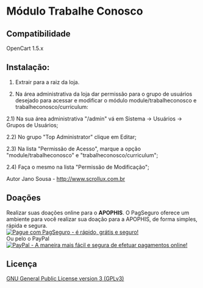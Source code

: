 <h1>Módulo Trabalhe Conosco</h1>

<h2>Compatibilidade</h2>

OpenCart 1.5.x
<h2>Instalação:</h2>

1) Extrair para a raiz da loja.

2) Na área administrativa da loja dar permissão para o grupo de usuários desejado para acessar e modificar o módulo module/trabalheconosco e trabalheconosco/curriculum:

2.1) Na sua área administrativa "/admin" vá em Sistema -> Usuários -> Grupos de Usuários;

2.2) No grupo "Top Administrator" clique em Editar;

2.3) Na lista "Permissão de Acesso", marque a opção "module/trabalheconosco" e "trabalheconosco/curriculum";

2.4) Faça o mesmo na lista "Permissão de Modificação";

Autor Jano Sousa - http://www.scrollux.com.br
<h2>Doações</h2>
Realizar suas doações online para o <b>APOPHIS</b>. O PagSeguro oferece um ambiente para você realizar sua doação para a APOPHIS, de forma simples, rápida e segura.<br />
<a href="https://pagseguro.uol.com.br/checkout/doacao.jhtml?email_cobranca=suporte@apophis.com.br&moeda=BRL" target="_blank"><img src="https://p.simg.uol.com.br/out/pagseguro/i/botoes/doacoes/205x30-doar.gif" alt="Pague com PagSeguro - é rápido, grátis e seguro!"></a>
<br />
Ou pelo o PayPal
<a href="https://www.paypal.com/cgi-bin/webscr?cmd=_donations&business=suporte%40apophis%2ecom%2ebr&lc=BR&item_name=Jano%20Sousa&currency_code=BRL&bn=PP%2dDonationsBF%3abtn_donateCC_LG%2egif%3aNonHosted" target="_blank"><img src="https://www.paypalobjects.com/pt_BR/i/btn/btn_donate_SM.gif" border="0" name="submit" alt="PayPal - A maneira mais fácil e segura de efetuar pagamentos online!"></a>


<h2>Licença</h2>
<a href="https://github.com/apophis-cms/trabalhe-conosco/master/license.txt">GNU General Public License version 3 (GPLv3)</a>
